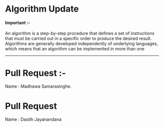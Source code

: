# Algorithm Update

#### Important :- 

An algorithm is a step-by-step procedure that defines a set of instructions that must be carried out in a specific order to produce the desired result. Algorithms are generally developed independently of underlying languages, which means that an algorithm can be implemented in more than one
*** 

# Pull Request :- 
Name : Madhawa Samarasinghe. 

# Pull Request
Name : Dasith Jayanandana
